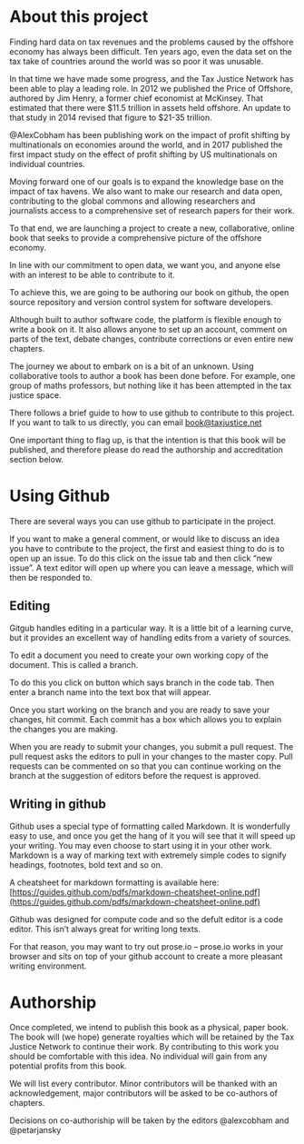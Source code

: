 # About this project

Finding hard data on tax revenues and the problems caused by the offshore economy has always been difficult. Ten years ago, even the data set on the tax take of countries around the world was so poor it was unusable.

In that time we have made some progress, and the Tax Justice Network has been able to play a leading role. In 2012 we published the Price of Offshore, authored by Jim Henry, a former chief economist at McKinsey. That estimated that there were $11.5 trillion in assets held offshore. An update to that study in 2014 revised that figure to $21-35 trillion.

@AlexCobham has been publishing work on the impact of profit shifting by multinationals on economies around the world, and in 2017 published the first impact study on the effect of profit shifting by US multinationals on individual countries.

Moving forward one of our goals is to expand the knowledge base on the impact of tax havens. We also want to make our research and data open, contributing to the global commons and allowing researchers and journalists access to a comprehensive set of research papers for their work.

To that end, we are launching a project to create a new, collaborative, online book that seeks to provide a comprehensive picture of the offshore economy.

In line with our commitment to open data, we want you, and anyone else with an interest to be able to contribute to it.

To achieve this, we are going to be authoring our book on github, the open source repository and version control system for software developers.

Although built to author software code, the platform is flexible enough to write a book on it. It also allows anyone to set up an account, comment on parts of the text, debate changes, contribute corrections or even entire new chapters.

The journey we about to embark on is a bit of an unknown. Using collaborative tools to author a book has been done before. For example, one group of maths professors, but nothing like it has been attempted in the tax justice space.

There follows a brief guide to how to use github to contribute to this project. If you want to talk to us directly, you can email book@taxjustice.net

One important thing to flag up, is that the intention is that this book will be published, and therefore please do read the authorship and accreditation section below.

# Using Github 

There are several ways you can use github to participate in the project.

If you want to make a general comment, or would like to discuss an idea you have to contribute to the project, the first and easiest thing to do is to open up an issue. To do this click on the issue tab and then click “new issue”. A text editor will open up where you can leave a message, which will then be responded to.

## Editing

Gitgub handles editing in a particular way. It is a little bit of a learning curve, but it provides an excellent way of handling edits from a variety of sources.

To edit a document you need to create your own working copy of the document. This is called a branch.

To do this you click on button which says branch in the code tab. Then enter a branch name into the text box that will appear.

Once you start working on the branch and you are ready to save your changes, hit commit. Each commit has a box which allows you to explain the changes you are making.

When you are ready to submit your changes, you submit a pull request. The pull request asks the editors to pull in your changes to the master copy. Pull requests can be commented on so that you can continue working on the branch at the suggestion of editors before the request is approved.

## Writing in github

Github uses a special type of formatting called Markdown. It is wonderfully easy to use, and once you get the hang of it you will see that it will speed up your writing. You may even choose to start using it in your other work. Markdown is a way of marking text with extremely simple codes to signify headings, footnotes, bold text and so on.

A cheatsheet for markdown formatting is available here: [https://guides.github.com/pdfs/markdown-cheatsheet-online.pdf](https://guides.github.com/pdfs/markdown-cheatsheet-online.pdf)

Github was designed for compute code and so the defult editor is a code editor. This isn’t always great for writing long texts.

For that reason, you may want to try out prose.io – prose.io works in your browser and sits on top of your github account to create a more pleasant writing environment.

# Authorship

Once completed, we intend to publish this book as a physical, paper book. The book will \(we hope\) generate royalties which will be retained by the Tax Justice Network to continue their work. By contributing to this work you should be comfortable with this idea. No individual will gain from any potential profits from this book.

We will list every contributor. Minor contributors will be thanked with an acknowledgement, major contributors will be asked to be co-authors of chapters.

Decisions on co-authoriship will be taken by the editors @alexcobham and @petarjansky

